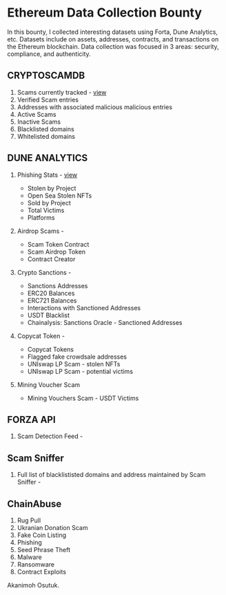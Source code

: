 # Ethereum Data Collection Bounty


In this bounty, I collected interesting datasets using Forta, Dune Analytics, etc. Datasets include on assets, addresses, contracts, and transactions on the Ethereum blockchain. Data collection was focused in 3 areas: security, compliance, and authenticity.


## CRYPTOSCAMDB

1. Scams currently tracked - [view]()
2. Verified Scam entries
3. Addresses with associated malicious malicious entries
4. Active Scams
5. Inactive Scams
6. Blacklisted domains
7. Whitelisted domains

## DUNE ANALYTICS

1. Phishing Stats - [view]()
   * Stolen by Project
   * Open Sea Stolen NFTs
   * Sold by Project
   * Total Victims
   * Platforms

2. Airdrop Scams - []()
   * Scam Token Contract
   * Scam Airdrop Token
   * Contract Creator

3. Crypto Sanctions - []()
   * Sanctions Addresses
   * ERC20 Balances
   * ERC721 Balances
   * Interactions with Sanctioned Addresses
   * USDT Blacklist
   * Chainalysis: Sanctions Oracle - Sanctioned Addresses

4. Copycat Token - []()
   * Copycat Tokens
   * Flagged fake crowdsale addresses
   * UNIswap LP Scam - stolen NFTs
   * UNIswap LP Scam - potential victims

5. Mining Voucher Scam
   * Mining Vouchers Scam - USDT Victims

## FORZA API
1. Scam Detection Feed - []()


## Scam Sniffer
1. Full list of blacklististed domains and address maintained by Scam Sniffer - []()


## ChainAbuse
1. Rug Pull
2. Ukranian Donation Scam
3. Fake Coin Listing
4. Phishing
5. Seed Phrase Theft
6. Malware
7. Ransomware
8. Contract Exploits



Akanimoh Osutuk.